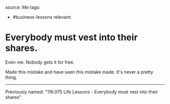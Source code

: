 source: Me
tags:
- #business-lessons 
relevant:

# Everybody must vest into their shares.

Even me. Nobody gets it for free.

Made this mistake and have seen this mistake made. It's never a pretty thing.

---

Previously named: "116.075 Life Lessons - Everybody must vest into their shares"